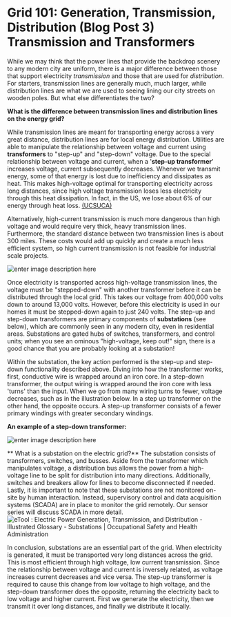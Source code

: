 # Grid 101: Generation, Transmission, Distribution (Blog Post 3) Transmission and Transformers

While we may think that the power lines that provide the backdrop scenery to any modern city are uniform, there is a major difference between those that support electricity *transmission* and those that are used for *distribution*.  For starters, transmission lines are generally much, much larger, while distribution lines are what we are used to seeing lining our city streets on wooden poles. But what else differentiates the two? 

**What is the difference between transmission lines and distribution lines on the energy grid?**

While transmission lines are meant for transporting energy across a very great distance, distribution lines are for local energy distribution. Utilities are able to manipulate the relationship between voltage and current using **transformers** to "step-up" and "step-down" voltage.  Due to the special relationship between voltage and current, when a '**step-up transformer**' increases voltage, current subsequently decreases. Whenever we transmit energy, some of that energy is lost due to inefficiency and dissipates as heat. This makes high-voltage optimal for transporting electricity across long distances, since high voltage transmission loses less electricity through this heat dissipation. In fact,  in the US, we lose about 6% of our energy through heat loss. [(UCSUCA)](https://www.ucsusa.org/resources/how-electricity-grid-works)   

Alternatively, high-current transmission is much more dangerous than high voltage and would require very thick, heavy transmission lines. Furthermore, the standard distance between two transmission lines is about 300 miles. These costs would add up quickly and create a much less efficient system, so high current transmission is not feasible for industrial scale projects.  

![enter image description here](https://www.electricalvolt.com/wp-content/uploads/2021/11/step-up-step-down-transformer.jpg)

Once electricity is transported across high-voltage transmission lines, the voltage must be "stepped-down" with another transformer before it can be distributed through the local grid. This takes our voltage from 400,000 volts down to around 13,000 volts. However, before this electricity is used in our homes it must be stepped-down again to just 240 volts. The step-up and step-down transformers are primary components of **substations** (see below), which are commonly seen in any modern city, even in residential areas. Substations are gated hubs of switches, transformers, and control units; when you see an ominous "high-voltage, keep out!" sign, there is a good chance that you are probably looking at a substation!  

Within the substation, the key action performed is the step-up and step-down functionality described above. Diving into how the transformer works, first, conductive wire is wrapped around an iron core. In a step-down transformer, the output wiring is wrapped around the iron core with less 'turns' than the input. When we go from many wiring turns to fewer, voltage decreases, such as in the illustration below. In a step up transformer on the other hand, the opposite occurs. A step-up transformer consists of a fewer primary windings with greater secondary windings. 

**An example of a step-down transformer:**

![enter image description here](https://www.achrnews.com/ext/resources/2016/11-2016/11-21-16/FS-Btu-Buddy-164-Fig-1.jpg?t=1479314488&width=900)


** What is a substation on the electric grid?** 
The substation consists of transformers, switches, and busses. Aside from the transformer which manipulates voltage, a distribution bus allows the power from a high-voltage line to be split for distribution into many directions. Additionally, switches and breakers allow for lines to become disconnected if needed. Lastly, it is important to note that these substations are not monitored on-site by human interaction. Instead, supervisory control and data acquisition systems (SCADA) are in place to monitor the grid remotely. Our sensor series will discuss SCADA in more detail. 
![eTool : Electric Power Generation, Transmission, and Distribution -  Illustrated Glossary - Substations | Occupational Safety and Health  Administration](https://www.osha.gov/sites/default/files/inline-images/substation_energy_flow.jpg)


In conclusion, substations are an essential part of the grid. When electricity is generated, it must be transported very long distances across the grid. This is most efficient through high voltage, low current transmission. Since the relationship between voltage and current is inversely related, as voltage increases current decreases and vice versa. The step-up transformer is required to cause this change from low voltage to high voltage, and the step-down transformer does the opposite, returning the electricity back to low voltage and higher current. First we generate the electricity, then we transmit it over long distances, and finally we distribute it locally. 
